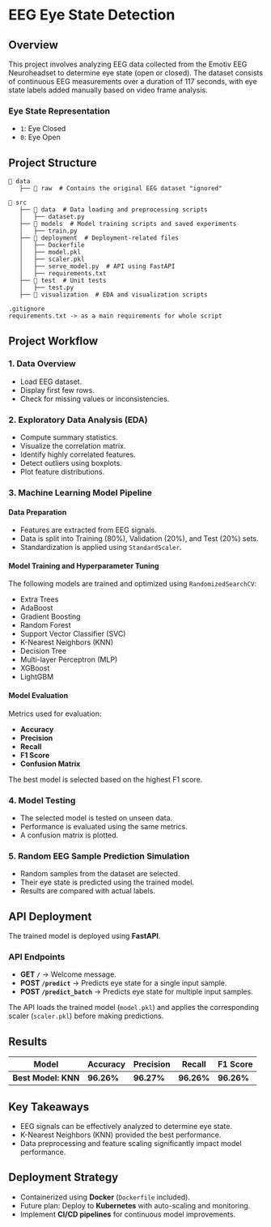 # EEG Eye State Detection

## Overview
This project involves analyzing EEG data collected from the Emotiv EEG Neuroheadset to determine eye state (open or closed). The dataset consists of continuous EEG measurements over a duration of 117 seconds, with eye state labels added manually based on video frame analysis.

### Eye State Representation
- `1`: Eye Closed
- `0`: Eye Open

## Project Structure

```
📂 data
   ├── 📂 raw  # Contains the original EEG dataset "ignored"

📂 src
   ├── 📂 data  # Data loading and preprocessing scripts
   │   ├── dataset.py
   ├── 📂 models  # Model training scripts and saved experiments
   │   ├── train.py
   ├── 📂 deployment  # Deployment-related files
   │   ├── Dockerfile
   │   ├── model.pkl
   │   ├── scaler.pkl
   │   ├── serve_model.py  # API using FastAPI
   │   ├── requirements.txt
   ├── 📂 test  # Unit tests
   │   ├── test.py
   ├── 📂 visualization  # EDA and visualization scripts

.gitignore
requirements.txt -> as a main requirements for whole script
```

## Project Workflow

### 1. Data Overview
- Load EEG dataset.
- Display first few rows.
- Check for missing values or inconsistencies.

### 2. Exploratory Data Analysis (EDA)
- Compute summary statistics.
- Visualize the correlation matrix.
- Identify highly correlated features.
- Detect outliers using boxplots.
- Plot feature distributions.

### 3. Machine Learning Model Pipeline
#### **Data Preparation**
- Features are extracted from EEG signals.
- Data is split into Training (80%), Validation (20%), and Test (20%) sets.
- Standardization is applied using `StandardScaler`.

#### **Model Training and Hyperparameter Tuning**
The following models are trained and optimized using `RandomizedSearchCV`:
- Extra Trees
- AdaBoost
- Gradient Boosting
- Random Forest
- Support Vector Classifier (SVC)
- K-Nearest Neighbors (KNN)
- Decision Tree
- Multi-layer Perceptron (MLP)
- XGBoost
- LightGBM

#### **Model Evaluation**
Metrics used for evaluation:
- **Accuracy**
- **Precision**
- **Recall**
- **F1 Score**
- **Confusion Matrix**

The best model is selected based on the highest F1 score.

### 4. Model Testing
- The selected model is tested on unseen data.
- Performance is evaluated using the same metrics.
- A confusion matrix is plotted.

### 5. Random EEG Sample Prediction Simulation
- Random samples from the dataset are selected.
- Their eye state is predicted using the trained model.
- Results are compared with actual labels.

## API Deployment
The trained model is deployed using **FastAPI**.
### API Endpoints
- **GET `/`** → Welcome message.
- **POST `/predict`** → Predicts eye state for a single input sample.
- **POST `/predict_batch`** → Predicts eye state for multiple input samples.

The API loads the trained model (`model.pkl`) and applies the corresponding scaler (`scaler.pkl`) before making predictions.

## Results
| Model | Accuracy | Precision | Recall | F1 Score |
|-----------------|----------|-----------|--------|---------|
| **Best Model: KNN** | **96.26%** | **96.27%** | **96.26%** | **96.26%** |

## Key Takeaways
- EEG signals can be effectively analyzed to determine eye state.
- K-Nearest Neighbors (KNN) provided the best performance.
- Data preprocessing and feature scaling significantly impact model performance.

## Deployment Strategy
- Containerized using **Docker** (`Dockerfile` included).
- Future plan: Deploy to **Kubernetes** with auto-scaling and monitoring.
- Implement **CI/CD pipelines** for continuous model improvements.
